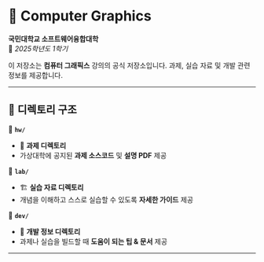 # 🎨 Computer Graphics  

**국민대학교 소프트웨어융합대학**  
📆 *2025학년도 1학기*  

이 저장소는 **컴퓨터 그래픽스** 강의의 공식 저장소입니다. 과제, 실습 자료 및 개발 관련 정보를 제공합니다.  

---

## 📂 디렉토리 구조  

📌 **`hw/`**  
   - 📜 **과제 디렉토리**  
   - 가상대학에 공지된 **과제 소스코드** 및 **설명 PDF** 제공  

📌 **`lab/`**  
   - 🏗️ **실습 자료 디렉토리**  
   - 개념을 이해하고 스스로 실습할 수 있도록 **자세한 가이드** 제공  

📌 **`dev/`**  
   - 🔧 **개발 정보 디렉토리**  
   - 과제나 실습을 빌드할 때 **도움이 되는 팁 & 문서** 제공  

---
